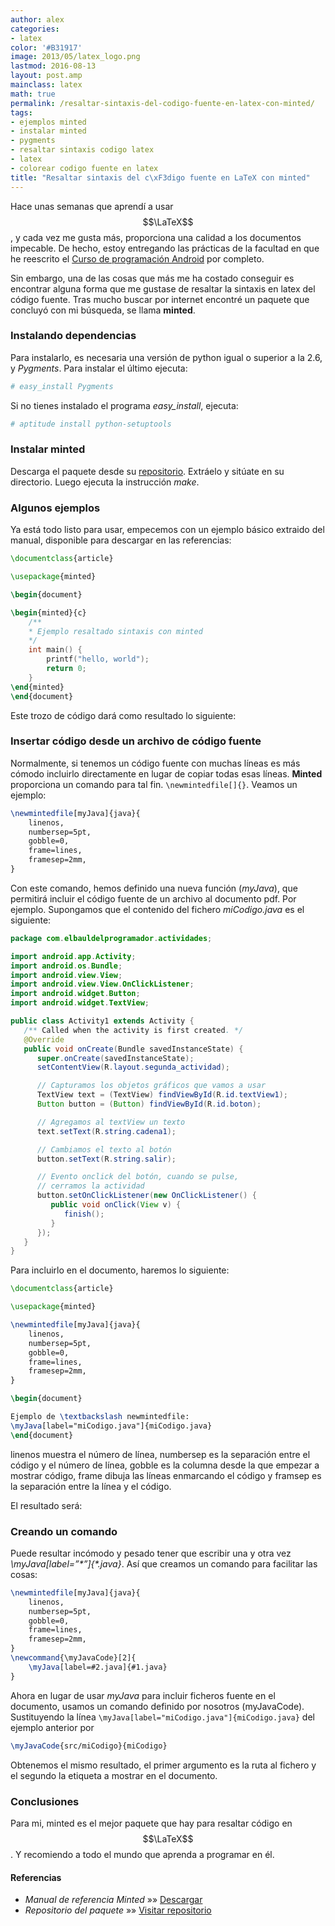 ```yaml
---
author: alex
categories:
- latex
color: '#B31917'
image: 2013/05/latex_logo.png
lastmod: 2016-08-13
layout: post.amp
mainclass: latex
math: true
permalink: /resaltar-sintaxis-del-codigo-fuente-en-latex-con-minted/
tags:
- ejemplos minted
- instalar minted
- pygments
- resaltar sintaxis codigo latex
- latex
- colorear codigo fuente en latex
title: "Resaltar sintaxis del c\xF3digo fuente en LaTeX con minted"
---
```


Hace unas semanas que aprendí a usar $$\LaTeX$$, y cada vez me gusta más, proporciona una calidad a los documentos impecable. De hecho, estoy entregando las prácticas de la facultad en que he reescrito el [Curso de programación Android][1] por completo.

Sin embargo, una de las cosas que más me ha costado conseguir es encontrar alguna forma que me gustase de resaltar la sintaxis en latex del código fuente. Tras mucho buscar por internet encontré un paquete que concluyó con mi búsqueda, se llama **minted**.

<!--more--><!--ad-->



### Instalando dependencias

Para instalarlo, es necesaria una versión de python igual o superior a la 2.6, y *Pygments*. Para instalar el último ejecuta:

```bash
# easy_install Pygments
```

Si no tienes instalado el programa *easy_install*, ejecuta:

```bash
# aptitude install python-setuptools
```

### Instalar minted

Descarga el paquete desde su <a href="http://code.google.com/p/minted/downloads/list" target="_blank">repositorio</a>. Extráelo y sitúate en su directorio. Luego ejecuta la instrucción *make*.

### Algunos ejemplos

Ya está todo listo para usar, empecemos con un ejemplo básico extraido del manual, disponible para descargar en las referencias:

```latex
\documentclass{article}

\usepackage{minted}

\begin{document}

\begin{minted}{c}
    /**
    * Ejemplo resaltado sintaxis con minted
    */
    int main() {
        printf("hello, world");
        return 0;
    }
\end{minted}
\end{document}
```

Este trozo de código dará como resultado lo siguiente:

<figure>
    <amp-img on="tap:lightbox1" role="button" tabindex="0" layout="responsive" src="/img/2013/05/mintedEjemploC.png" alt="Ejemplo minted C" width="599px" height="246px"></amp-img>
</figure>

### Insertar código desde un archivo de código fuente

Normalmente, si tenemos un código fuente con muchas líneas es más cómodo incluirlo directamente en lugar de copiar todas esas líneas. **Minted** proporciona un comando para tal fin. `\newmintedfile[]{}`. Veamos un ejemplo:

```latex
\newmintedfile[myJava]{java}{
    linenos,
    numbersep=5pt,
    gobble=0,
    frame=lines,
    framesep=2mm,
}
```

Con este comando, hemos definido una nueva función (*myJava*), que permitirá incluir el código fuente de un archivo al documento pdf. Por ejemplo. Supongamos que el contenido del fichero *miCodigo.java* es el siguiente:

```java
package com.elbauldelprogramador.actividades;

import android.app.Activity;
import android.os.Bundle;
import android.view.View;
import android.view.View.OnClickListener;
import android.widget.Button;
import android.widget.TextView;

public class Activity1 extends Activity {
   /** Called when the activity is first created. */
   @Override
   public void onCreate(Bundle savedInstanceState) {
      super.onCreate(savedInstanceState);
      setContentView(R.layout.segunda_actividad);

      // Capturamos los objetos gráficos que vamos a usar
      TextView text = (TextView) findViewById(R.id.textView1);
      Button button = (Button) findViewById(R.id.boton);

      // Agregamos al textView un texto
      text.setText(R.string.cadena1);

      // Cambiamos el texto al botón
      button.setText(R.string.salir);

      // Evento onclick del botón, cuando se pulse,
      // cerramos la actividad
      button.setOnClickListener(new OnClickListener() {
         public void onClick(View v) {
            finish();
         }
      });
   }
}
```

Para incluirlo en el documento, haremos lo siguiente:

```latex
\documentclass{article}

\usepackage{minted}

\newmintedfile[myJava]{java}{
    linenos,
    numbersep=5pt,
    gobble=0,
    frame=lines,
    framesep=2mm,
}

\begin{document}

Ejemplo de \textbackslash newmintedfile:
\myJava[label="miCodigo.java"]{miCodigo.java}
\end{document}
```

linenos muestra el número de línea, numbersep es la separación entre el código y el número de línea, gobble es la columna desde la que empezar a mostrar código, frame dibuja las líneas enmarcando el código y framsep es la separación entre la línea y el código.

El resultado será:

<figure>
    <amp-img on="tap:lightbox1" role="button" tabindex="0" layout="responsive" src="/img/2013/05/newmintedfileEjemplo.png" alt="newmintedfileEjemplo" width="733px" height="940px"></amp-img>
</figure>

### Creando un comando

Puede resultar incómodo y pesado tener que escribir una y otra vez *\myJava[label=&#8221;\*&#8221;]{\*.java}*. Así que creamos un comando para facilitar las cosas:

```latex
\newmintedfile[myJava]{java}{
    linenos,
    numbersep=5pt,
    gobble=0,
    frame=lines,
    framesep=2mm,
}
\newcommand{\myJavaCode}[2]{
    \myJava[label=#2.java]{#1.java}
}
```

Ahora en lugar de usar *myJava* para incluir ficheros fuente en el documento, usamos un comando definido por nosotros (myJavaCode). Sustituyendo la línea `\myJava[label="miCodigo.java"]{miCodigo.java}` del ejemplo anterior por

```latex
\myJavaCode{src/miCodigo}{miCodigo}
```

Obtenemos el mismo resultado, el primer argumento es la ruta al fichero y el segundo la etiqueta a mostrar en el documento.

### Conclusiones

Para mi, minted es el mejor paquete que hay para resaltar código en $$\LaTeX$$. Y recomiendo a todo el mundo que aprenda a programar en él.

#### Referencias

- *Manual de referencia Minted* »» <a href="http://mirror.unl.edu/ctan/macros/latex/contrib/minted/minted.pdf" target="_blank">Descargar</a>
- *Repositorio del paquete* »» <a href="http://code.google.com/p/minted/downloads/list" target="_blank">Visitar repositorio</a>

 [1]: https://elbauldelprogramador.com/disponible-la-primera-parte-del-curso/
